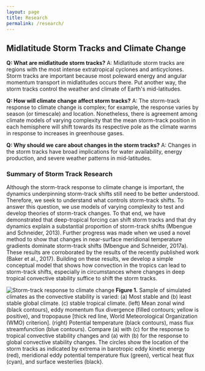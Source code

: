 ```yaml
---
layout: page
title: Research
permalink: /research/
---
```


## Midlatitude Storm Tracks and Climate Change

**Q: What are midlatitude storm tracks?**
A: Midlatitude storm tracks are regions with the most intense extratropical cyclones and anticyclones. Storm tracks are important because most poleward energy and angular momentum transport in midlatitudes occurs there. Put another way, the storm tracks control the weather and climate of Earth's mid-latitudes.

**Q: How will climate change affect storm tracks?**
A: The storm-track response to climate change is complex; for example, the response varies by season (or timescale) and location. Nonetheless, there is agreement among climate models of varying complexity that the mean storm-track position in each hemisphere will shift towards its respective pole as the climate warms in response to increases in greenhouse gases.

**Q: Why should we care about changes in the storm tracks?**
A: Changes in the storm tracks have broad implications for water availability, energy production, and severe weather patterns in mid-latitudes.

### Summary of Storm Track Research

Although the storm-track response to climate change is important, the dynamics underpinning storm-track shifts still need to be better understood. Therefore, we seek to understand what controls storm-track shifts. To answer this question, we use models of varying complexity to test and develop theories of storm-track changes. To that end, we have demonstrated that deep-tropical forcing can shift storm tracks and that dry dynamics explain a substantial proportion of storm-track shifts (Mbengue and Schneider, 2013). Further progress was made when we used a novel method to show that changes in near-surface meridional temperature gradients dominate storm-track shifts (Mbengue and Schneider, 2017a). These results are corroborated by the results of the recently published work (Baker et al., 2017). Building on these results, we develop a simple conceptual model that shows how convection in the tropics can lead to storm-track shifts, especially in circumstances where changes in deep tropical convective stability suffice to shift the storm tracks.

![Storm-track response to climate change](/img/img3.jpg)
**Figure 1.** Sample of simulated climates as the convective stability is varied: (a) Most stable and (b) least stable global climate. (c) stable tropical climate. (left) Mean zonal wind (black contours), eddy momentum flux divergence (filled contours; yellow is positive), and tropopause [thick red line, World Meteorological Organization (WMO) criterion]. (right) Potential temperature (black contours), mass flux streamfunction (blue contours). Compare (a) with (c) for the response to tropical convective stability changes and (a) with (b) for the response to global convective stability changes. The circles show the location of the storm tracks as indicated by extrema in barotropic eddy kinetic energy (red), meridional eddy potential temperature flux (green), vertical heat flux (cyan), and surface westerlies (black).
